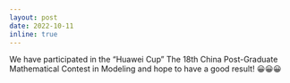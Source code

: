 ```yaml
---
layout: post
date: 2022-10-11
inline: true
---
```


We have participated in the “Huawei Cup” The 18th China Post-Graduate Mathematical Contest in Modeling and hope to have a good result! 😀😀😀